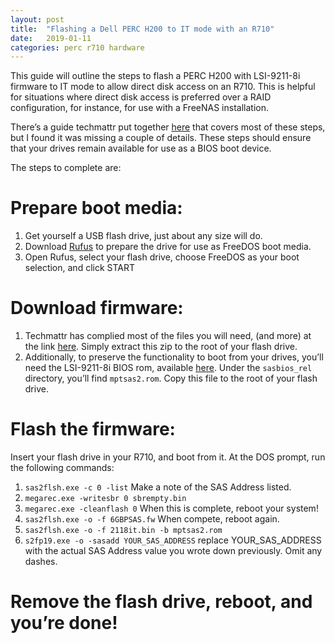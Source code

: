 ```yaml
---
layout: post
title:  "Flashing a Dell PERC H200 to IT mode with an R710"
date:   2019-01-11
categories: perc r710 hardware
---
```

This guide will outline the steps to flash a PERC H200 with LSI-9211-8i firmware to IT mode to allow direct disk access on an R710. This is helpful for situations where direct disk access is preferred over a RAID configuration, for instance, for use with a FreeNAS installation.

There’s a guide techmattr put together [here](https://techmattr.wordpress.com/2016/04/11/updated-sas-hba-crossflashing-or-flashing-to-it-mode-dell-perc-h200-and-h310/) that covers most of these steps, but I found it was missing a couple of details. These steps should ensure that your drives remain available for use as a BIOS boot device.

The steps to complete are:

# Prepare boot media:
1. Get yourself a USB flash drive, just about any size will do.
2. Download [Rufus](https://rufus.ie/) to prepare the drive for use as FreeDOS boot media.
3. Open Rufus, select your flash drive, choose FreeDOS as your boot selection, and click START

# Download firmware:
1. Techmattr has complied most of the files you will need, (and more) at the link [here](https://www.mediafire.com/download/6mtie10d9ud6675/LSI-9211-8i.zip). Simply extract this zip to the root of your flash drive.
2. Additionally, to preserve the functionality to boot from your drives, you’ll need the LSI-9211-8i BIOS rom, available [here](https://docs.broadcom.com/docs/12350530). Under the `sasbios_rel` directory, you’ll find `mptsas2.rom`. Copy this file to the root of your flash drive.

# Flash the firmware: 
Insert your flash drive in your R710, and boot from it. At the DOS prompt, run the following commands:
1. `sas2flsh.exe -c 0 -list`
Make a note of the SAS Address listed.
2. `megarec.exe -writesbr 0 sbrempty.bin`
3. `megarec.exe -cleanflash 0`
When this is complete, reboot your system!
4. `sas2flsh.exe -o -f 6GBPSAS.fw`
When compete, reboot again.
5. `sas2flsh.exe -o -f 2118it.bin -b mptsas2.rom`
6. `s2fp19.exe -o -sasadd YOUR_SAS_ADDRESS`
replace YOUR_SAS_ADDRESS with the actual SAS Address value you wrote down previously. Omit any dashes.

# Remove the flash drive, reboot, and you’re done!

